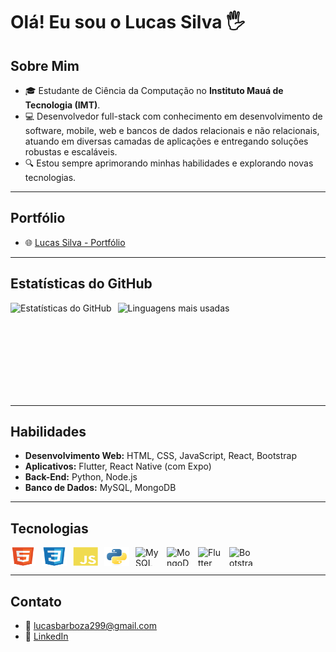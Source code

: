 # Olá! Eu sou o Lucas Silva 🖐️  

## Sobre Mim  
- 🎓 Estudante de Ciência da Computação no **Instituto Mauá de Tecnologia (IMT)**.  
- 💻 Desenvolvedor full-stack com conhecimento em desenvolvimento de software, mobile, web e bancos de dados relacionais e não relacionais, atuando em diversas camadas de aplicações e entregando soluções robustas e escaláveis.
- 🔍 Estou sempre aprimorando minhas habilidades e explorando novas tecnologias.  

---

## Portfólio  
- 🌐 [Lucas Silva - Portfólio](https://portfolio-yg0y.onrender.com/)  

---

## Estatísticas do GitHub  
<div style="display: flex; gap: 10px;">
  <img height="150" src="https://github-readme-stats.vercel.app/api?username=LucasS059&theme=radical&show_icons=true" alt="Estatísticas do GitHub">
  <img height="150" src="https://github-readme-stats.vercel.app/api/top-langs?username=LucasS059&layout=compact&langs_count=8&theme=radical" alt="Linguagens mais usadas">
</div>  

---

## Habilidades  
- **Desenvolvimento Web:** HTML, CSS, JavaScript, React, Bootstrap
- **Aplicativos:** Flutter, React Native (com Expo)
- **Back-End:** Python, Node.js
- **Banco de Dados:** MySQL, MongoDB
---

## Tecnologias  
<div style="display: flex; gap: 10px; flex-wrap: wrap;">
  <img alt="HTML" height="30" width="40" src="https://raw.githubusercontent.com/devicons/devicon/master/icons/html5/html5-original.svg">
  <img alt="CSS" height="30" width="40" src="https://raw.githubusercontent.com/devicons/devicon/master/icons/css3/css3-original.svg">
  <img alt="JavaScript" height="30" width="40" src="https://raw.githubusercontent.com/devicons/devicon/master/icons/javascript/javascript-plain.svg">
  <img alt="Python" height="30" width="40" src="https://raw.githubusercontent.com/devicons/devicon/master/icons/python/python-original.svg">
  <img alt="MySQL" height="30" width="40" src="https://cdn.jsdelivr.net/gh/devicons/devicon/icons/mysql/mysql-original-wordmark.svg">
  <img alt="MongoDB" height="30" width="40" src="https://cdn.jsdelivr.net/gh/devicons/devicon/icons/mongodb/mongodb-original-wordmark.svg">
  <img alt="Flutter" height="30" width="40" src="https://cdn.jsdelivr.net/gh/devicons/devicon/icons/flutter/flutter-original.svg">
  <img alt="Bootstrap" height="30" width="40" src="https://cdn.jsdelivr.net/gh/devicons/devicon/icons/bootstrap/bootstrap-original.svg">
</div>  

---

## Contato  
- 📧 [lucasbarboza299@gmail.com](mailto:lucasbarboza299@gmail.com)  
- 💼 [LinkedIn](https://www.linkedin.com/in/lucas-silva-barboza-a2568b285/)  
